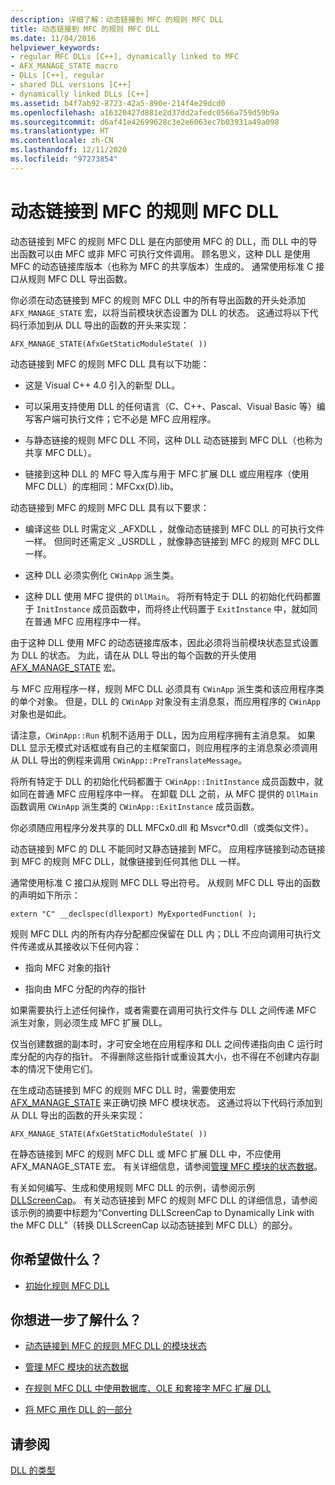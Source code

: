 ```yaml
---
description: 详细了解：动态链接到 MFC 的规则 MFC DLL
title: 动态链接到 MFC 的规则 MFC DLL
ms.date: 11/04/2016
helpviewer_keywords:
- regular MFC DLLs [C++], dynamically linked to MFC
- AFX_MANAGE_STATE macro
- DLLs [C++], regular
- shared DLL versions [C++]
- dynamically linked DLLs [C++]
ms.assetid: b4f7ab92-8723-42a5-890e-214f4e29dcd0
ms.openlocfilehash: a16320427d881e2d37dd2afedc0566a759d59b9a
ms.sourcegitcommit: d6af41e42699628c3e2e6063ec7b03931a49a098
ms.translationtype: HT
ms.contentlocale: zh-CN
ms.lasthandoff: 12/11/2020
ms.locfileid: "97273854"
---
```

# <a name="regular-mfc-dlls-dynamically-linked-to-mfc"></a>动态链接到 MFC 的规则 MFC DLL

动态链接到 MFC 的规则 MFC DLL 是在内部使用 MFC 的 DLL，而 DLL 中的导出函数可以由 MFC 或非 MFC 可执行文件调用。 顾名思义，这种 DLL 是使用 MFC 的动态链接库版本（也称为 MFC 的共享版本）生成的。 通常使用标准 C 接口从规则 MFC DLL 导出函数。

你必须在动态链接到 MFC 的规则 MFC DLL 中的所有导出函数的开头处添加 `AFX_MANAGE_STATE` 宏，以将当前模块状态设置为 DLL 的状态。 这通过将以下代码行添加到从 DLL 导出的函数的开头来实现：

```
AFX_MANAGE_STATE(AfxGetStaticModuleState( ))
```

动态链接到 MFC 的规则 MFC DLL 具有以下功能：

- 这是 Visual C++ 4.0 引入的新型 DLL。

- 可以采用支持使用 DLL 的任何语言（C、C++、Pascal、Visual Basic 等）编写客户端可执行文件；它不必是 MFC 应用程序。

- 与静态链接的规则 MFC DLL 不同，这种 DLL 动态链接到 MFC DLL（也称为共享 MFC DLL）。

- 链接到这种 DLL 的 MFC 导入库与用于 MFC 扩展 DLL 或应用程序（使用 MFC DLL）的库相同：MFCxx(D).lib。

动态链接到 MFC 的规则 MFC DLL 具有以下要求：

- 编译这些 DLL 时需定义 _AFXDLL  ，就像动态链接到 MFC DLL 的可执行文件一样。 但同时还需定义 _USRDLL  ，就像静态链接到 MFC 的规则 MFC DLL 一样。

- 这种 DLL 必须实例化 `CWinApp` 派生类。

- 这种 DLL 使用 MFC 提供的 `DllMain`。 将所有特定于 DLL 的初始化代码都置于 `InitInstance` 成员函数中，而将终止代码置于 `ExitInstance` 中，就如同在普通 MFC 应用程序中一样。

由于这种 DLL 使用 MFC 的动态链接库版本，因此必须将当前模块状态显式设置为 DLL 的状态。 为此，请在从 DLL 导出的每个函数的开头使用 [AFX_MANAGE_STATE](../mfc/reference/extension-dll-macros.md#afx_manage_state) 宏。

与 MFC 应用程序一样，规则 MFC DLL 必须具有 `CWinApp` 派生类和该应用程序类的单个对象。 但是，DLL 的 `CWinApp` 对象没有主消息泵，而应用程序的 `CWinApp` 对象也是如此。

请注意，`CWinApp::Run` 机制不适用于 DLL，因为应用程序拥有主消息泵。 如果 DLL 显示无模式对话框或有自己的主框架窗口，则应用程序的主消息泵必须调用从 DLL 导出的例程来调用 `CWinApp::PreTranslateMessage`。

将所有特定于 DLL 的初始化代码都置于 `CWinApp::InitInstance` 成员函数中，就如同在普通 MFC 应用程序中一样。 在卸载 DLL 之前，从 MFC 提供的 `DllMain` 函数调用 `CWinApp` 派生类的 `CWinApp::ExitInstance` 成员函数。

你必须随应用程序分发共享的 DLL MFCx0.dll 和 Msvcr*0.dll（或类似文件）。

动态链接到 MFC 的 DLL 不能同时又静态链接到 MFC。 应用程序链接到动态链接到 MFC 的规则 MFC DLL，就像链接到任何其他 DLL 一样。

通常使用标准 C 接口从规则 MFC DLL 导出符号。 从规则 MFC DLL 导出的函数的声明如下所示：

```
extern "C" __declspec(dllexport) MyExportedFunction( );
```

规则 MFC DLL 内的所有内存分配都应保留在 DLL 内；DLL 不应向调用可执行文件传递或从其接收以下任何内容：

- 指向 MFC 对象的指针

- 指向由 MFC 分配的内存的指针

如果需要执行上述任何操作，或者需要在调用可执行文件与 DLL 之间传递 MFC 派生对象，则必须生成 MFC 扩展 DLL。

仅当创建数据的副本时，才可安全地在应用程序和 DLL 之间传递指向由 C 运行时库分配的内存的指针。 不得删除这些指针或重设其大小，也不得在不创建内存副本的情况下使用它们。

在生成动态链接到 MFC 的规则 MFC DLL 时，需要使用宏 [AFX_MANAGE_STATE](../mfc/reference/extension-dll-macros.md#afx_manage_state) 来正确切换 MFC 模块状态。 这通过将以下代码行添加到从 DLL 导出的函数的开头来实现：

```
AFX_MANAGE_STATE(AfxGetStaticModuleState( ))
```

在静态链接到 MFC 的规则 MFC DLL 或 MFC 扩展 DLL 中，不应使用 AFX_MANAGE_STATE  宏。 有关详细信息，请参阅[管理 MFC 模块的状态数据](../mfc/managing-the-state-data-of-mfc-modules.md)。

有关如何编写、生成和使用规则 MFC DLL 的示例，请参阅示例 [DLLScreenCap](https://github.com/Microsoft/VCSamples/tree/master/VC2010Samples/MFC/advanced/DllScreenCap)。 有关动态链接到 MFC 的规则 MFC DLL 的详细信息，请参阅该示例的摘要中标题为“Converting DLLScreenCap to Dynamically Link with the MFC DLL”（转换 DLLScreenCap 以动态链接到 MFC DLL）的部分。

## <a name="what-do-you-want-to-do"></a>你希望做什么？

- [初始化规则 MFC DLL](run-time-library-behavior.md#initializing-regular-dlls)

## <a name="what-do-you-want-to-know-more-about"></a>你想进一步了解什么？

- [动态链接到 MFC 的规则 MFC DLL 的模块状态](module-states-of-a-regular-dll-dynamically-linked-to-mfc.md)

- [管理 MFC 模块的状态数据](../mfc/managing-the-state-data-of-mfc-modules.md)

- [在规则 MFC DLL 中使用数据库、OLE 和套接字 MFC 扩展 DLL](using-database-ole-and-sockets-extension-dlls-in-regular-dlls.md)

- [将 MFC 用作 DLL 的一部分](../mfc/tn011-using-mfc-as-part-of-a-dll.md)

## <a name="see-also"></a>请参阅

[DLL 的类型](kinds-of-dlls.md)
